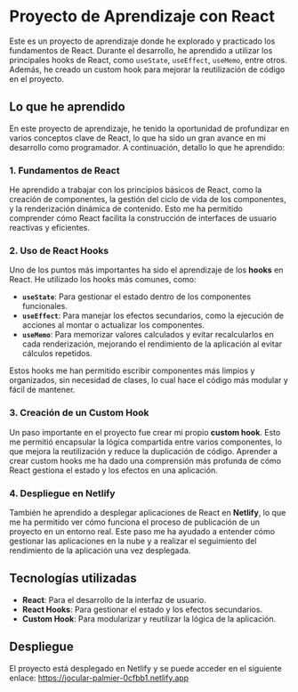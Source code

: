 # Proyecto de Aprendizaje con React

Este es un proyecto de aprendizaje donde he explorado y practicado los fundamentos de React. Durante el desarrollo, he aprendido a utilizar los principales hooks de React, como `useState`, `useEffect`, `useMemo`, entre otros. Además, he creado un custom hook para mejorar la reutilización de código en el proyecto.

## Lo que he aprendido

En este proyecto de aprendizaje, he tenido la oportunidad de profundizar en varios conceptos clave de React, lo que ha sido un gran avance en mi desarrollo como programador. A continuación, detallo lo que he aprendido:

### 1. **Fundamentos de React**
   He aprendido a trabajar con los principios básicos de React, como la creación de componentes, la gestión del ciclo de vida de los componentes, y la renderización dinámica de contenido. Esto me ha permitido comprender cómo React facilita la construcción de interfaces de usuario reactivas y eficientes.

### 2. **Uso de React Hooks**
   Uno de los puntos más importantes ha sido el aprendizaje de los **hooks** en React. He utilizado los hooks más comunes, como:
   - **`useState`**: Para gestionar el estado dentro de los componentes funcionales.
   - **`useEffect`**: Para manejar los efectos secundarios, como la ejecución de acciones al montar o actualizar los componentes.
   - **`useMemo`**: Para memorizar valores calculados y evitar recalcularlos en cada renderización, mejorando el rendimiento de la aplicación al evitar cálculos repetidos.

   
   Estos hooks me han permitido escribir componentes más limpios y organizados, sin necesidad de clases, lo cual hace el código más modular y fácil de mantener.

### 3. **Creación de un Custom Hook**
   Un paso importante en el proyecto fue crear mi propio **custom hook**. Esto me permitió encapsular la lógica compartida entre varios componentes, lo que mejora la reutilización y reduce la duplicación de código. Aprender a crear custom hooks me ha dado una comprensión más profunda de cómo React gestiona el estado y los efectos en una aplicación.

### 4. **Despliegue en Netlify**
   También he aprendido a desplegar aplicaciones de React en **Netlify**, lo que me ha permitido ver cómo funciona el proceso de publicación de un proyecto en un entorno real. Este paso me ha ayudado a entender cómo gestionar las aplicaciones en la nube y a realizar el seguimiento del rendimiento de la aplicación una vez desplegada.

## Tecnologías utilizadas

- **React**: Para el desarrollo de la interfaz de usuario.
- **React Hooks**: Para gestionar el estado y los efectos secundarios.
- **Custom Hook**: Para modularizar y reutilizar la lógica de la aplicación.

## Despliegue

El proyecto está desplegado en Netlify y se puede acceder en el siguiente enlace: https://jocular-palmier-0cfbb1.netlify.app


